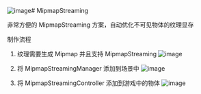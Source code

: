 ![image](https://github.com/kuronekoyang/MipmapStreaming/assets/79456057/5456d3b8-76bd-478a-812c-a670f780f957)# MipmapStreaming

非常方便的 MipmapStreaming 方案，自动优化不可见物体的纹理显存

制作流程

1. 纹理需要生成 Mipmap 并且支持 MipmapStreaming
  ![image](https://github.com/kuronekoyang/MipmapStreaming/assets/79456057/a9ca1ef3-b2f0-4656-b5c8-21940c9ca29e)


2. 将 MipmapStreamingManager 添加到场景中
  ![image](https://github.com/kuronekoyang/MipmapStreaming/assets/79456057/9111c104-d11c-46d2-ae39-378000755a7f)


3. 将 MipmapStreamingController 添加到游戏中的物体
  ![image](https://github.com/kuronekoyang/MipmapStreaming/assets/79456057/094fbd16-d5ce-479c-949c-18ea67a28e82)
